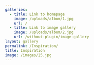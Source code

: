 ```yaml
---
galleries:
  - title: Link to homepage
    image: /uploads/album/1.jpg
    url: /
  - title: Link to image gallery
    image: /uploads/album/2.jpg
    url: /without-plugin/image-gallery
layout: gallery
permalink: /Inspiration/
title: Inspiration
image: /images/25.jpg
---
```

